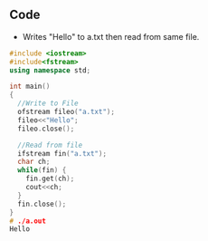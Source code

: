 ## Code
- Writes "Hello" to a.txt then read from same file.
```c++
#include <iostream>
#include<fstream>
using namespace std;

int main()
{
  //Write to File
  ofstream fileo("a.txt");
  fileo<<"Hello";
  fileo.close();

  //Read from file
  ifstream fin("a.txt");
  char ch;
  while(fin) {
    fin.get(ch);
    cout<<ch;
  }
  fin.close();
}
# ./a.out
Hello
```
